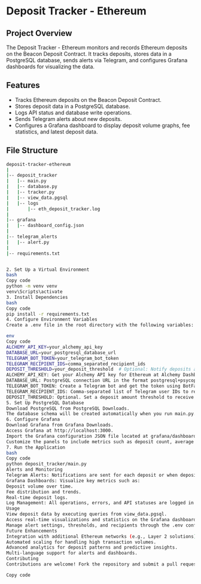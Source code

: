 # Deposit Tracker - Ethereum

## Project Overview

The Deposit Tracker - Ethereum monitors and records Ethereum deposits on the Beacon Deposit Contract. It tracks deposits, stores data in a PostgreSQL database, sends alerts via Telegram, and configures Grafana dashboards for visualizing the data.

## Features

- Tracks Ethereum deposits on the Beacon Deposit Contract.
- Stores deposit data in a PostgreSQL database.
- Logs API status and database write operations.
- Sends Telegram alerts about new deposits.
- Configures a Grafana dashboard to display deposit volume graphs, fee statistics, and latest deposit data.

## File Structure

```bash
deposit-tracker-ethereum
|
|-- deposit_tracker
|   |-- main.py
|   |-- database.py
|   |-- tracker.py
|   |-- view_data.pgsql
|   |-- logs
|       |-- eth_deposit_tracker.log
|
|-- grafana
|   |-- dashboard_config.json
|
|-- telegram_alerts
|   |-- alert.py
|
|-- requirements.txt


2. Set Up a Virtual Environment
bash
Copy code
python -m venv venv
venv\Scripts\activate
3. Install Dependencies
bash
Copy code
pip install -r requirements.txt
4. Configure Environment Variables
Create a .env file in the root directory with the following variables:

env
Copy code
ALCHEMY_API_KEY=your_alchemy_api_key
DATABASE_URL=your_postgresql_database_url
TELEGRAM_BOT_TOKEN=your_telegram_bot_token
TELEGRAM_RECIPIENT_IDS=comma_separated_recipient_ids
DEPOSIT_THRESHOLD=your_deposit_threshold  # Optional: Notify deposits above a specific amount
ALCHEMY_API_KEY: Get your Alchemy API key for Ethereum at Alchemy Dashboard.
DATABASE_URL: PostgreSQL connection URL in the format postgresql+psycopg2://postgres:<your_user_name>@localhost/deposits.
TELEGRAM_BOT_TOKEN: Create a Telegram bot and get the token using BotFather.
TELEGRAM_RECIPIENT_IDS: Comma-separated list of Telegram user IDs to receive alerts. Use userinfobot in Telegram to get user IDs.
DEPOSIT_THRESHOLD: Optional. Set a deposit amount threshold to receive alerts for large transactions only.
5. Set Up PostgreSQL Database
Download PostgreSQL from PostgreSQL Downloads.
The database schema will be created automatically when you run main.py.
6. Configure Grafana
Download Grafana from Grafana Downloads.
Access Grafana at http://localhost:3000.
Import the Grafana configuration JSON file located at grafana/dashboard_config.json to set up the dashboards.
Customize the panels to include metrics such as deposit count, average fees, and volume trends.
7. Run the Application
bash
Copy code
python deposit_tracker/main.py
Alerts and Monitoring
Telegram Alerts: Notifications are sent for each deposit or when deposits exceed a defined threshold.
Grafana Dashboards: Visualize key metrics such as:
Deposit volume over time.
Fee distribution and trends.
Real-time deposit logs.
Log Management: All operations, errors, and API statuses are logged in logs/eth_deposit_tracker.log.
Usage
View deposit data by executing queries from view_data.pgsql.
Access real-time visualizations and statistics on the Grafana dashboard.
Manage alert settings, thresholds, and recipients through the .env configuration.
Future Enhancements
Integration with additional Ethereum networks (e.g., Layer 2 solutions).
Automated scaling for handling high transaction volumes.
Advanced analytics for deposit patterns and predictive insights.
Multi-language support for alerts and dashboards.
Contributing
Contributions are welcome! Fork the repository and submit a pull request with your changes.

Copy code





